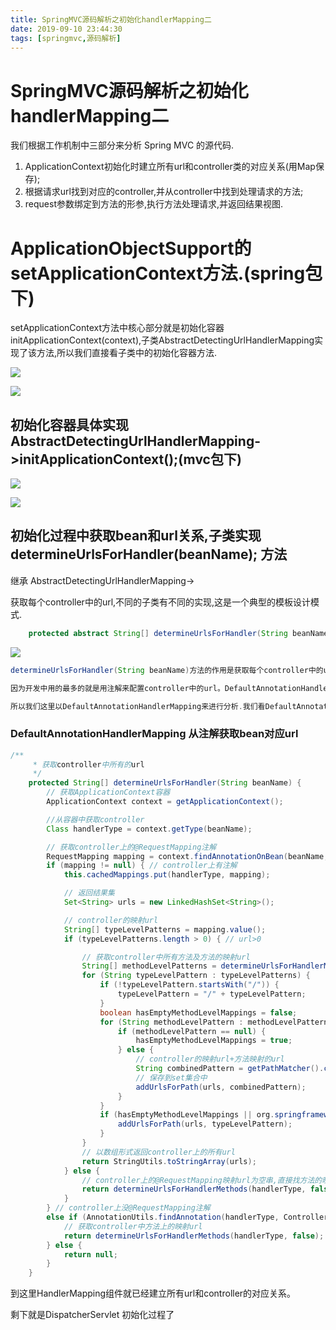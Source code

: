 ```yaml
---
title: SpringMVC源码解析之初始化handlerMapping二
date: 2019-09-10 23:44:30
tags: [springmvc,源码解析]
---
```


# SpringMVC源码解析之初始化handlerMapping二



我们根据工作机制中三部分来分析 Spring MVC 的源代码.

1. ApplicationContext初始化时建立所有url和controller类的对应关系(用Map保存);
2. 根据请求url找到对应的controller,并从controller中找到处理请求的方法;
3. request参数绑定到方法的形参,执行方法处理请求,并返回结果视图.

<!--more-->

# ApplicationObjectSupport的setApplicationContext方法.(spring包下)

setApplicationContext方法中核心部分就是初始化容器initApplicationContext(context),子类AbstractDetectingUrlHandlerMapping实现了该方法,所以我们直接看子类中的初始化容器方法.

![](/img/2019-09-03/19.png)

![](/img/2019-09-03/20.png)

## 初始化容器具体实现 AbstractDetectingUrlHandlerMapping->initApplicationContext();(mvc包下)

![](/img/2019-09-03/21.png)

![](/img/2019-09-03/22.png)

## 初始化过程中获取bean和url关系,子类实现determineUrlsForHandler(beanName); 方法

继承 AbstractDetectingUrlHandlerMapping->

获取每个controller中的url,不同的子类有不同的实现,这是一个典型的模板设计模式.

```java
	protected abstract String[] determineUrlsForHandler(String beanName);
```

![](/img/2019-09-03/23.png)

```java
determineUrlsForHandler(String beanName)方法的作用是获取每个controller中的url,不同的子类有不同的实现,这是一个典型的模板设计模式.

因为开发中用的最多的就是用注解来配置controller中的url。DefaultAnnotationHandlerMapping是AbstractDetectingUrlHandlerMapping的子类,处理注解形式的url映射.

所以我们这里以DefaultAnnotationHandlerMapping来进行分析.我们看DefaultAnnotationHandlerMapping是如何查beanName上所有映射的url.
```

### DefaultAnnotationHandlerMapping 从注解获取bean对应url

```java
/**
     * 获取controller中所有的url
     */
    protected String[] determineUrlsForHandler(String beanName) {
        // 获取ApplicationContext容器
        ApplicationContext context = getApplicationContext();

        //从容器中获取controller
        Class handlerType = context.getType(beanName);

        // 获取controller上的@RequestMapping注解
        RequestMapping mapping = context.findAnnotationOnBean(beanName, RequestMapping.class);
        if (mapping != null) { // controller上有注解
            this.cachedMappings.put(handlerType, mapping);

            // 返回结果集
            Set<String> urls = new LinkedHashSet<String>();

            // controller的映射url
            String[] typeLevelPatterns = mapping.value();
            if (typeLevelPatterns.length > 0) { // url>0

                // 获取controller中所有方法及方法的映射url
                String[] methodLevelPatterns = determineUrlsForHandlerMethods(handlerType, true);
                for (String typeLevelPattern : typeLevelPatterns) {
                    if (!typeLevelPattern.startsWith("/")) {
                        typeLevelPattern = "/" + typeLevelPattern;
                    }
                    boolean hasEmptyMethodLevelMappings = false;
                    for (String methodLevelPattern : methodLevelPatterns) {
                        if (methodLevelPattern == null) {
                            hasEmptyMethodLevelMappings = true;
                        } else {
                            // controller的映射url+方法映射的url
                            String combinedPattern = getPathMatcher().combine(typeLevelPattern, methodLevelPattern);
                            // 保存到set集合中
                            addUrlsForPath(urls, combinedPattern);
                        }
                    }
                    if (hasEmptyMethodLevelMappings || org.springframework.web.servlet.mvc.Controller.class.isAssignableFrom(handlerType)) {
                        addUrlsForPath(urls, typeLevelPattern);
                    }
                }
                // 以数组形式返回controller上的所有url
                return StringUtils.toStringArray(urls);
            } else {
                // controller上的@RequestMapping映射url为空串,直接找方法的映射url
                return determineUrlsForHandlerMethods(handlerType, false);
            }
        } // controller上没@RequestMapping注解
        else if (AnnotationUtils.findAnnotation(handlerType, Controller.class) != null) {
            // 获取controller中方法上的映射url
            return determineUrlsForHandlerMethods(handlerType, false);
        } else {
            return null;
        }
    }
```

到这里HandlerMapping组件就已经建立所有url和controller的对应关系。

剩下就是DispatcherServlet 初始化过程了